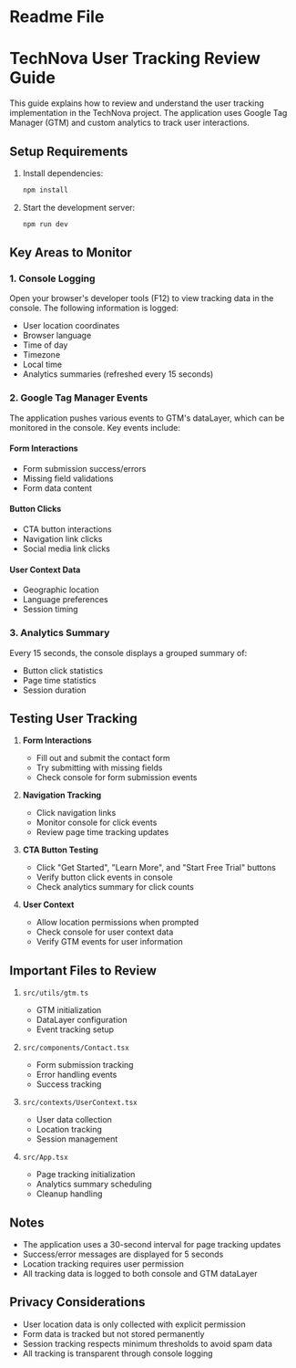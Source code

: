 # Readme File

# TechNova User Tracking Review Guide

This guide explains how to review and understand the user tracking implementation in the TechNova project. The application uses Google Tag Manager (GTM) and custom analytics to track user interactions.

## Setup Requirements

1. Install dependencies:

   ```bash
   npm install
   ```

2. Start the development server:
   ```bash
   npm run dev
   ```

## Key Areas to Monitor

### 1. Console Logging

Open your browser's developer tools (F12) to view tracking data in the console. The following information is logged:

- User location coordinates
- Browser language
- Time of day
- Timezone
- Local time
- Analytics summaries (refreshed every 15 seconds)

### 2. Google Tag Manager Events

The application pushes various events to GTM's dataLayer, which can be monitored in the console. Key events include:

#### Form Interactions

- Form submission success/errors
- Missing field validations
- Form data content

#### Button Clicks

- CTA button interactions
- Navigation link clicks
- Social media link clicks

#### User Context Data

- Geographic location
- Language preferences
- Session timing

### 3. Analytics Summary

Every 15 seconds, the console displays a grouped summary of:

- Button click statistics
- Page time statistics
- Session duration

## Testing User Tracking

1. **Form Interactions**

   - Fill out and submit the contact form
   - Try submitting with missing fields
   - Check console for form submission events

2. **Navigation Tracking**

   - Click navigation links
   - Monitor console for click events
   - Review page time tracking updates

3. **CTA Button Testing**

   - Click "Get Started", "Learn More", and "Start Free Trial" buttons
   - Verify button click events in console
   - Check analytics summary for click counts

4. **User Context**
   - Allow location permissions when prompted
   - Check console for user context data
   - Verify GTM events for user information

## Important Files to Review

1. `src/utils/gtm.ts`

   - GTM initialization
   - DataLayer configuration
   - Event tracking setup

2. `src/components/Contact.tsx`

   - Form submission tracking
   - Error handling events
   - Success tracking

3. `src/contexts/UserContext.tsx`

   - User data collection
   - Location tracking
   - Session management

4. `src/App.tsx`
   - Page tracking initialization
   - Analytics summary scheduling
   - Cleanup handling

## Notes

- The application uses a 30-second interval for page tracking updates
- Success/error messages are displayed for 5 seconds
- Location tracking requires user permission
- All tracking data is logged to both console and GTM dataLayer

## Privacy Considerations

- User location data is only collected with explicit permission
- Form data is tracked but not stored permanently
- Session tracking respects minimum thresholds to avoid spam data
- All tracking is transparent through console logging
